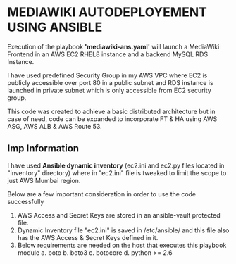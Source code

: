 # MEDIAWIKI AUTODEPLOYEMENT USING ANSIBLE

Execution of the playbook **'mediawiki-ans.yaml'** will launch a MediaWiki Frontend in an AWS EC2 RHEL8 instance and a backend MySQL RDS Instance.  

I have used predefined Security Group in my AWS VPC where EC2 is publicly accessible over port 80 in a public subnet and RDS instance is launched in private subnet which is only accessible from EC2 security group. 

This code was created to achieve a basic distributed architecture  but in case of need, code can be expanded to incorporate FT & HA using AWS ASG, AWS ALB & AWS Route 53. 

## Imp Information

I have used **Ansible dynamic inventory** (ec2.ini and ec2.py files located in "inventory" directory) where in "ec2.ini" file is tweaked to limit the scope to just AWS Mumbai region. 

Below are a few important consideration in order to use the code successfully

1. AWS Access and Secret Keys are stored in an ansible-vault protected file.
2. Dynamic Inventory file "ec2.ini" is saved in /etc/ansible/ and this file also has the AWS Access & Secret Keys defined in it.
3. Below requirements are needed on the host that executes this playbook module 
    a. boto
    b. boto3
    c. botocore
    d. python >= 2.6